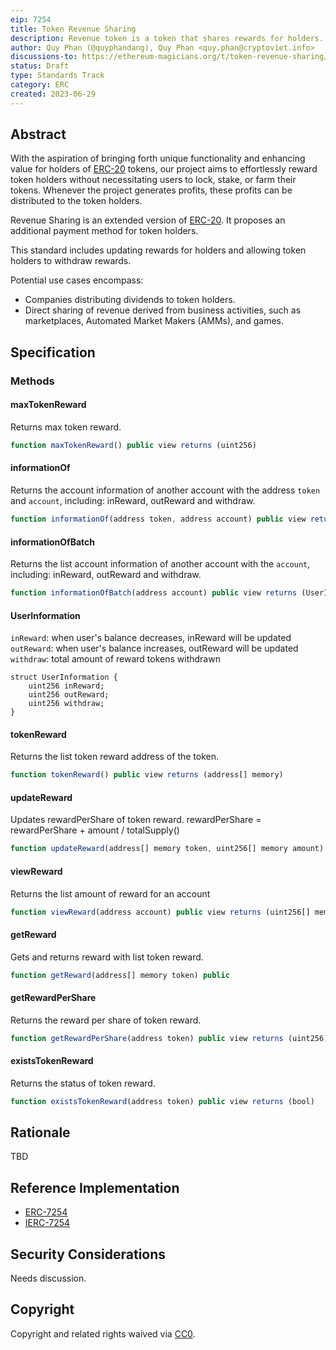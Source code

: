```yaml
---
eip: 7254
title: Token Revenue Sharing
description: Revenue token is a token that shares rewards for holders.
author: Quy Phan (@quyphandang), Quy Phan <quy.phan@cryptoviet.info>
discussions-to: https://ethereum-magicians.org/t/token-revenue-sharing/14872
status: Draft
type: Standards Track
category: ERC
created: 2023-06-29
---
```


## Abstract

With the aspiration of bringing forth unique functionality and enhancing value for holders of [ERC-20](./eip-20.md) tokens, our project aims to effortlessly reward token holders without necessitating users to lock, stake, or farm their tokens. Whenever the project generates profits, these profits can be distributed to the token holders.

Revenue Sharing is an extended version of [ERC-20](./eip-20.md). It proposes an additional payment method for token holders. 

This standard includes updating rewards for holders and allowing token holders to withdraw rewards.

Potential use cases encompass:

- Companies distributing dividends to token holders.
- Direct sharing of revenue derived from business activities, such as marketplaces, Automated Market Makers (AMMs), and games.


## Specification

### Methods



#### maxTokenReward

Returns  max token reward.

``` js
function maxTokenReward() public view returns (uint256)
```



#### informationOf

Returns the account information of another account with the address `token` and `account`, including: inReward, outReward and withdraw.

``` js
function informationOf(address token, address account) public view returns (UserInformation memory)
```



#### informationOfBatch

Returns the list account information of another account with the `account`, including: inReward, outReward and withdraw.

``` js
function informationOfBatch(address account) public view returns (UserInformation[] memory)
```



#### UserInformation

`inReward`: when user's balance decreases, inReward will be updated
`outReward`: when user's balance increases, outReward will be updated
`withdraw`: total amount of reward tokens withdrawn

```solidity
struct UserInformation {
    uint256 inReward;
    uint256 outReward;
    uint256 withdraw;
}
```



#### tokenReward

Returns the list token reward address of the token.

``` js
function tokenReward() public view returns (address[] memory)
```



#### updateReward

Updates rewardPerShare of token reward.
rewardPerShare = rewardPerShare + amount / totalSupply()

``` js
function updateReward(address[] memory token, uint256[] memory amount) public
```



#### viewReward

Returns the list amount of reward for an account

``` js
function viewReward(address account) public view returns (uint256[] memory)
```



#### getReward

Gets and returns reward with list token reward.

``` js
function getReward(address[] memory token) public
```



#### getRewardPerShare

Returns the reward per share of token reward.

``` js
function getRewardPerShare(address token) public view returns (uint256)
```



#### existsTokenReward

Returns the status of token reward.

``` js
function existsTokenReward(address token) public view returns (bool)
```

## Rationale

TBD

## Reference Implementation

* [ERC-7254](../assets/eip-7254/ERC7254.sol)
* [IERC-7254](../assets/eip-7254/IERC7254.sol)

## Security Considerations

Needs discussion.

## Copyright

Copyright and related rights waived via [CC0](../LICENSE.md).
